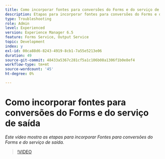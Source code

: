```yaml
---
title: Como incorporar fontes para conversões do Forms e do serviço de saída
description: Etapas para incorporar fontes para conversões do Forms e do serviço de saída
type: Troubleshooting
role: Admin
level: Experienced
version: Experience Manager 6.5
feature: Forms Service, Output Service
topic: Development
index: y
exl-id: 00ca88d6-8243-4919-8cb1-7a55e5213e06
duration: 49
source-git-commit: 48433a5367c281cf5a1c106b08a1306f1b0e8ef4
workflow-type: tm+mt
source-wordcount: '45'
ht-degree: 0%

---
```


# Como incorporar fontes para conversões do Forms e do serviço de saída

*Este vídeo mostra as etapas para incorporar Fontes para conversões do Forms e do serviço de saída.*

>[!VIDEO](https://video.tv.adobe.com/v/3436479?quality=12&learn=on&captions=por_br)
